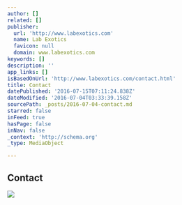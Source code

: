 ```yaml
---
author: []
related: []
publisher:
  url: 'http://www.labexotics.com'
  name: Lab Exotics
  favicon: null
  domain: www.labexotics.com
keywords: []
description: ''
app_links: []
isBasedOnUrl: 'http://www.labexotics.com/contact.html'
title: Contact
datePublished: '2016-07-15T07:11:24.838Z'
dateModified: '2016-07-04T03:33:39.158Z'
sourcePath: _posts/2016-07-04-contact.md
starred: false
inFeed: true
hasPage: false
inNav: false
_context: 'http://schema.org'
_type: MediaObject

---
```

<article style=""><h1>Contact</h1><img src="http://nebula.wsimg.com/9b15f83612549e2255a047c4f494c76f?AccessKeyId=CE5A23B340A8064E64C8&amp;disposition=0&amp;alloworigin=1" /></article>